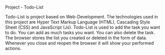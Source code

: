 Project - Todo-List

  Todo-List is project based on Web-Development. The technologies used in this project are Hyper Text Markup Language (HTML), Cascading Style Sheet (CSS) and JavaScript (Js). Todo-List is used to add the task you want to do. You can add as much tasks you want. You can also delete the task. The browser stores the list you created or deleted in the form of data. Whenever you close and reopen the browser it will show your performed actions.
